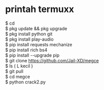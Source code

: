 # printah termuxx

$ cd               
$ pkg update && pkg upgrade               
$ pkg install python git          
$ pkg install play-audio               
$ pip install requests mechanize              
$ pip install rich bs4                    
$ pip install --upgrade pip             
$ git clone https://github.com/Jail-XD/megce           
$ ls ( L kecil )                                
$ git pull                       
$ cd megce                               
$ python crack2.py
